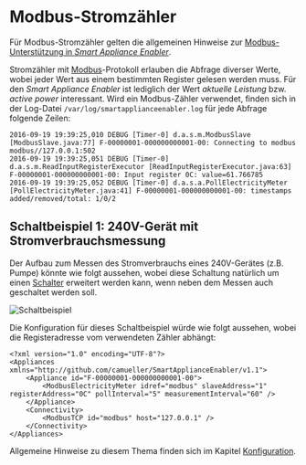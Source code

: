 # Modbus-Stromzähler

Für Modbus-Stromzähler gelten die allgemeinen Hinweise zur [Modbus-Unterstützung in *Smart Appliance Enabler*](Modbus_DE.md).

Stromzähler mit [Modbus](https://de.wikipedia.org/wiki/Modbus)-Protokoll erlauben die Abfrage diverser Werte, wobei jeder Wert aus einem bestimmten Register gelesen werden muss. Für den *Smart Appliance Enabler* ist lediglich der Wert *aktuelle Leistung* bzw. *active power* interessant. Wird ein Modbus-Zähler verwendet, finden sich in der Log-Datei ```/var/log/smartapplianceenabler.log``` für jede Abfrage folgende Zeilen:
```
2016-09-19 19:39:25,010 DEBUG [Timer-0] d.a.s.m.ModbusSlave [ModbusSlave.java:77] F-00000001-000000000001-00: Connecting to modbus modbus//127.0.0.1:502
2016-09-19 19:39:25,051 DEBUG [Timer-0] d.a.s.m.ReadInputRegisterExecutor [ReadInputRegisterExecutor.java:63] F-00000001-000000000001-00: Input register 0C: value=61.766785
2016-09-19 19:39:25,052 DEBUG [Timer-0] d.a.s.a.PollElectricityMeter [PollElectricityMeter.java:41] F-00000001-000000000001-00: timestamps added/removed/total: 1/0/2
```

## Schaltbeispiel 1: 240V-Gerät mit Stromverbrauchsmessung
Der Aufbau zum Messen des Stromverbrauchs eines 240V-Gerätes (z.B. Pumpe) könnte wie folgt aussehen, wobei diese Schaltung natürlich um einen [Schalter](https://github.com/camueller/SmartApplianceEnabler/blob/master/README.md#schalter) erweitert werden kann, wenn neben dem Messen auch geschaltet werden soll.

![Schaltbeispiel](https://github.com/camueller/SmartApplianceEnabler/blob/master/pics/SchaltungModbusZaehler.jpg)

Die Konfiguration für dieses Schaltbeispiel würde wie folgt aussehen, wobei die Registeradresse vom verwendeten Zähler abhängt:
```
<?xml version="1.0" encoding="UTF-8"?>
<Appliances xmlns="http://github.com/camueller/SmartApplianceEnabler/v1.1">
    <Appliance id="F-00000001-000000000001-00">
        <ModbusElectricityMeter idref="modbus" slaveAddress="1" registerAddress="0C" pollInterval="5" measurementInterval="60" />
    </Appliance>
    <Connectivity>
        <ModbusTCP id="modbus" host="127.0.0.1" />
    </Connectivity>
</Appliances>
```

Allgemeine Hinweise zu diesem Thema finden sich im Kapitel [Konfiguration](Configuration_DE.md).

